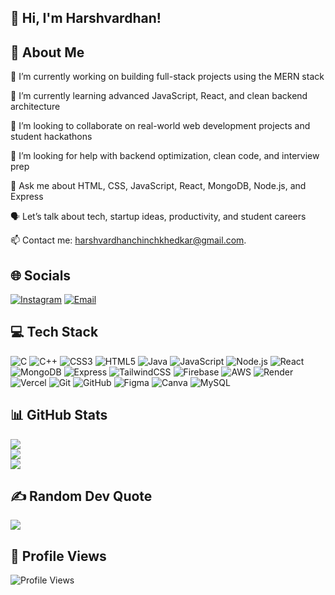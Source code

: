 ## 👋 Hi, I'm Harshvardhan!


## 🔁 About Me

🔭 I’m currently working on building full-stack projects using the MERN stack

🌱 I’m currently learning advanced JavaScript, React, and clean backend architecture

👯 I’m looking to collaborate on real-world web development projects and student hackathons

🤝 I’m looking for help with backend optimization, clean code, and interview prep

💬 Ask me about HTML, CSS, JavaScript, React, MongoDB, Node.js, and Express

🗣️ Let’s talk about tech, startup ideas, productivity, and student careers

📫 Contact me: [harshvardhanchinchkhedkar@gmail.com](mailto:harshvardhanchinchkhedkar@gmail.com).


## 🌐 Socials

[![Instagram](https://img.shields.io/badge/Instagram-%23E4405F.svg?logo=Instagram&logoColor=white)](https://instagram.com/harshvardhan_chinchkhedkar) 
[![Email](https://img.shields.io/badge/Email-D14836?logo=gmail&logoColor=white)](mailto:harshvardhanchinchkhedkar@gmail.com) 


## 💻 Tech Stack

![C](https://img.shields.io/badge/c-%2300599C.svg?style=for-the-badge&logo=c&logoColor=white) 
![C++](https://img.shields.io/badge/c++-%2300599C.svg?style=for-the-badge&logo=c%2B%2B&logoColor=white) 
![CSS3](https://img.shields.io/badge/css3-%231572B6.svg?style=for-the-badge&logo=css3&logoColor=white) 
![HTML5](https://img.shields.io/badge/html5-%23E34F26.svg?style=for-the-badge&logo=html5&logoColor=white) 
![Java](https://img.shields.io/badge/java-%23ED8B00.svg?style=for-the-badge&logo=openjdk&logoColor=white) 
![JavaScript](https://img.shields.io/badge/javascript-%23323330.svg?style=for-the-badge&logo=javascript&logoColor=%23F7DF1E) 
![Node.js](https://img.shields.io/badge/node.js-339933.svg?style=for-the-badge&logo=nodedotjs&logoColor=white) 
![React](https://img.shields.io/badge/react-20232A.svg?style=for-the-badge&logo=react&logoColor=61DAFB) 
![MongoDB](https://img.shields.io/badge/mongodb-4DB33D.svg?style=for-the-badge&logo=mongodb&logoColor=white) 
![Express](https://img.shields.io/badge/express-000000.svg?style=for-the-badge&logo=express&logoColor=white) 
![TailwindCSS](https://img.shields.io/badge/tailwindcss-%2338B2AC.svg?style=for-the-badge&logo=tailwind-css&logoColor=white) 
![Firebase](https://img.shields.io/badge/firebase-%23039BE5.svg?style=for-the-badge&logo=firebase) 
![AWS](https://img.shields.io/badge/AWS-%23FF9900.svg?style=for-the-badge&logo=amazon-aws&logoColor=white) 
![Render](https://img.shields.io/badge/Render-46E3B7.svg?style=for-the-badge&logo=render&logoColor=white) 
![Vercel](https://img.shields.io/badge/vercel-%23000000.svg?style=for-the-badge&logo=vercel&logoColor=white) 
![Git](https://img.shields.io/badge/git-%23F05033.svg?style=for-the-badge&logo=git&logoColor=white) 
![GitHub](https://img.shields.io/badge/github-%23121011.svg?style=for-the-badge&logo=github&logoColor=white) 
![Figma](https://img.shields.io/badge/figma-%23F24E1E.svg?style=for-the-badge&logo=figma&logoColor=white) 
![Canva](https://img.shields.io/badge/Canva-%2300C4CC.svg?style=for-the-badge&logo=Canva&logoColor=white) 
![MySQL](https://img.shields.io/badge/mysql-4479A1.svg?style=for-the-badge&logo=mysql&logoColor=white)


## 📊 GitHub Stats

![](https://github-readme-stats.vercel.app/api?username=HarshvardhanNC&theme=radical&hide_border=false&include_all_commits=false&count_private=false)  
![](https://nirzak-streak-stats.vercel.app/?user=HarshvardhanNC&theme=radical&hide_border=false)  
![](https://github-readme-stats.vercel.app/api/top-langs/?username=HarshvardhanNC&theme=radical&hide_border=false&layout=compact)


## ✍️ Random Dev Quote

![](https://quotes-github-readme.vercel.app/api?type=horizontal&theme=radical)


## 👀 Profile Views

![Profile Views](https://komarev.com/ghpvc/?username=HarshvardhanNC&color=blue)


<!-- Proudly created with GPRM ( https://gprm.itsvg.in ) -->

